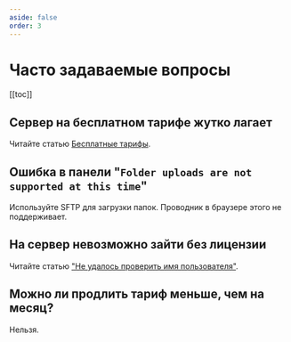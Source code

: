 ```yaml
---
aside: false
order: 3
---
```


# Часто задаваемые вопросы

[[toc]]

## Сервер на бесплатном тарифе жутко лагает

Читайте статью [Бесплатные тарифы](free).

## Ошибка в панели "`Folder uploads are not supported at this time`"

Используйте SFTP для загрузки папок. Проводник в браузере этого не поддерживает.

## На сервер невозможно зайти без лицензии

Читайте статью ["Не удалось проверить имя пользователя"](/minecraft/online-mode).

## Можно ли продлить тариф меньше, чем на месяц?

Нельзя.
